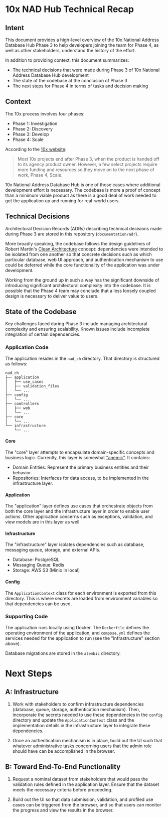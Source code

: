 # 10x NAD Hub Technical Recap

## Intent

This document provides a high-level overview of the 10x National Address Database Hub Phase 3 to
help developers joining the team for Phase 4, as well as other stakeholders,
understand the history of the effort.

In addition to providing context, this document summarizes:

- The technical decisions that were made during Phase 3 of 10x National Address Database Hub
  development
- The state of the codebase at the conclusion of Phase 3
- The next steps for Phase 4 in terms of tasks and decision making

## Context

The 10x process involves four phases:

- Phase 1: Investigation
- Phase 2: Discovery
- Phase 3: Develop
- Phase 4: Scale

According to the [10x website](https://10x.gsa.gov/about/what-we-do/):

> Most 10x projects end after Phase 3, when the product
> is handed off to its agency product owner. However, a few select projects
> require more funding and resources so they move on to the next phase of work,
> Phase 4, Scale.

10x National Address Database Hub is one of those cases where additional development effort is
necessary. The codebase is more a proof of concept than a minimum viable
product as there is a good deal of work needed to get the application up and
running for real-world users.

## Technical Decisions

Architectural Decision Records (ADRs) describing technical decisions made during
Phase 3 are stored in this repository (`documentation/adr`).

More broadly speaking, the codebase follows the design guidelines of Robert
Martin's [Clean Architecture](https://blog.cleancoder.com/uncle-bob/2012/08/13/the-clean-architecture.html)
concept: dependencies were intended to be isolated from one another so that
concrete decisions such as which particular database, web UI approach, and
authentication mechanism to use could be deferred while the core functionality
of the application was under development.

Working from the ground up in such a way has the significant downside of
introducing significant architectural complexity into the codebase. It is
possible that the Phase 4 team may conclude that a less loosely coupled design
is necessary to deliver value to users.

## State of the Codebase

Key challenges faced during Phase 3 include managing architectural complexity
and ensuring scalability. Known issues include incomplete integration of certain
dependencies.

### Application Code

The application resides in the `nad_ch` directory. That directory is
structured as follows:

```
nad_ch
├── application
│   ├── use_cases
│   ├── validation_files
│   └── ...
├── config
│   └── ...
├── controllers
│   ├── web
│   └── ...
├── core
│   └── ...
└── infrastructure
    └── ...
```

#### Core

The "core" layer attempts to encapsulate domain-specific concepts and business
logic. Currently, this layer is somewhat ["anemic"](https://martinfowler.com/bliki/AnemicDomainModel.html).
It contains:

- Domain Entities: Represent the primary business entities and their behavior.
- Repositories: Interfaces for data access, to be implemented in the
  infrastructure layer.

#### Application

The "application" layer defines use cases that orchestrate objects from both the
core layer and the infrastructure layer in order to enable user actions. Other
application concerns such as exceptions, validation, and view models are in
this layer as well.

#### Infrastructure

The "infrastructure" layer isolates dependencies such as database,
messaging queue, storage, and external APIs.

- Database: PostgreSQL
- Messaging Queue: Redis
- Storage: AWS S3 (Minio in local)

#### Config

The `ApplicationContext` class for each environment is exported from this
directory. This is where secrets are loaded from environment variables so that
dependencies can be used.

### Supporting Code

The application runs locally using Docker. The `Dockerfile` defines the
operating environment of the application, and `compose.yml` defines the services
needed for the application to run (see the "Infrastructure" section above).

Database migrations are stored in the `alembic` directory.

# Next Steps

## A: Infrastructure

1. Work with stakeholders to confirm infrastructure dependencies (database,
   queue, storage, authentication mechanism). Then, incorporate the secrets
   needed to use these dependencies in the `config` directory and update the
   `ApplicationContext` class and the implementation details in the
   infrastructure layer to integrate these dependencies.

2. Once an authentication mechanism is in place, build out the UI such that
   whatever administrative tasks concerning users that the admin role should
   have can be accomplished in the browser.

## B: Toward End-To-End Functionality

1. Request a nominal dataset from stakeholders that would pass the validation
   rules defined in the application layer. Ensure that the dataset meets the
   necessary criteria before proceeding.

2. Build out the UI so that data submission, validation, and profiled use
   cases can be triggered from the browser, and so that users can monitor the
   progress and view the results in the browser.
